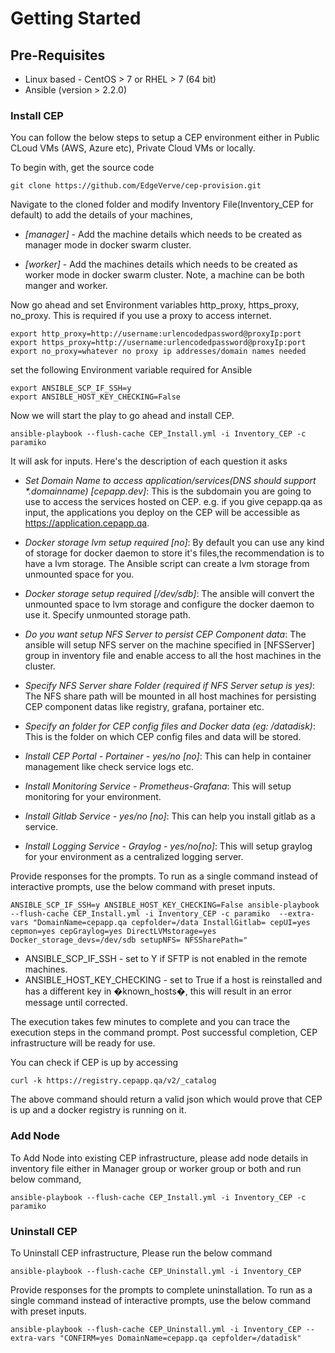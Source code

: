 # Getting Started

## Pre-Requisites

* Linux based  - CentOS > 7 or RHEL > 7 (64 bit)
* Ansible (version > 2.2.0)

### Install CEP

You can follow the below steps to setup a CEP environment either in Public CLoud VMs (AWS, Azure etc), Private Cloud VMs or locally.
 
To begin with, get the source code

```
git clone https://github.com/EdgeVerve/cep-provision.git
```
Navigate to the cloned folder and modify Inventory File(Inventory_CEP for default) to add the details of your machines,

* *[manager]* - Add the machine details which needs to be created as manager mode in docker swarm cluster.

* *[worker]* - Add the machines details which needs to be created as worker mode in docker swarm cluster. Note, a machine can be both manger and worker.

Now go ahead and set Environment variables http_proxy, https_proxy, no_proxy. This is required if you use a proxy to access internet. 

```
export http_proxy=http://username:urlencodedpassword@proxyIp:port
export https_proxy=http://username:urlencodedpassword@proxyIp:port
export no_proxy=whatever no proxy ip addresses/domain names needed
```


set the following Environment variable required for Ansible

```
export ANSIBLE_SCP_IF_SSH=y 
export ANSIBLE_HOST_KEY_CHECKING=False
```
Now we will start the play to go ahead and install CEP. 

```
ansible-playbook --flush-cache CEP_Install.yml -i Inventory_CEP -c paramiko
```
It will ask for inputs. Here's the description of each question it asks 

* *Set Domain Name to access application/services(DNS should support \*.domainname) [cepapp.dev]*: This is the subdomain you are going to use to access the services hosted on CEP. e.g. if you give cepapp.qa as input, the applications you deploy on the CEP will be accessible as https://application.cepapp.qa. 

* *Docker storage lvm setup required [no]*: By default you can use any kind of storage for docker daemon to store it's files,the recommendation is to have a lvm storage. The Ansible script can create a lvm storage from unmounted space for you.

* *Docker storage setup required [/dev/sdb]*: The ansible will convert the unmounted space to lvm storage and configure the docker daemon to use it. Specify unmounted storage path.

* *Do you want setup NFS Server to persist CEP Component data*: The ansible will setup NFS server on the machine specified in [NFSServer] group in inventory file and enable access to all the host machines in the cluster. 

* *Specify NFS Server share Folder (required if NFS Server setup is yes)*: The NFS share path will be mounted in all host machines for persisting CEP component datas like registry, grafana, portainer etc. 

* *Specify an folder for CEP config files and Docker data (eg: /datadisk)*: This is the folder on which CEP config files and data will be stored.
 
* *Install CEP Portal - Portainer - yes/no [no]*: This can help in container management like check service logs etc.

* *Install Monitoring Service - Prometheus-Grafana*: This will setup monitoring for your environment.

* *Install Gitlab Service - yes/no [no]*: This can help you install gitlab as a service.

* *Install Logging Service - Graylog - yes/no[no]*: This will setup graylog for your environment as a centralized logging server.

Provide responses for the prompts. To run as a single command instead of interactive prompts, use the below command with preset inputs.

```
ANSIBLE_SCP_IF_SSH=y ANSIBLE_HOST_KEY_CHECKING=False ansible-playbook --flush-cache CEP_Install.yml -i Inventory_CEP -c paramiko  --extra-vars "DomainName=cepapp.qa cepfolder=/data InstallGitlab= cepUI=yes cepmon=yes cepGraylog=yes DirectLVMstorage=yes Docker_storage_devs=/dev/sdb setupNFS= NFSSharePath="
```

* ANSIBLE_SCP_IF_SSH - set to Y if SFTP is not enabled in the remote machines.
* ANSIBLE_HOST_KEY_CHECKING - set to True if a host is reinstalled and has a different key in �known_hosts�, this will result in an error message until corrected.

The execution takes few minutes to complete and you can trace the execution steps in the command prompt. Post successful completion, CEP infrastructure will be ready for use.

You can check if CEP is up by accessing

```
curl -k https://registry.cepapp.qa/v2/_catalog
```
The above command should return a valid json which would prove that CEP is up and a docker registry is running on it. 

### Add Node

To Add Node into existing CEP infrastructure, please add node details in inventory file either in Manager group or worker group or both  and run below command,

```
ansible-playbook --flush-cache CEP_Install.yml -i Inventory_CEP -c paramiko
```

### Uninstall CEP

To Uninstall CEP infrastructure, Please run the below command

```
ansible-playbook --flush-cache CEP_Uninstall.yml -i Inventory_CEP
```
Provide responses for the prompts to complete uninstallation. To run as a single command instead of interactive prompts, use the below command with preset inputs.
```
ansible-playbook --flush-cache CEP_Uninstall.yml -i Inventory_CEP --extra-vars "CONFIRM=yes DomainName=cepapp.qa cepfolder=/datadisk"
```
